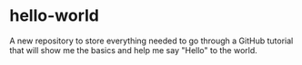 # hello-world
A new repository to store everything needed to go through a GitHub tutorial that will show me the basics and help me say "Hello" to the world.
